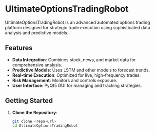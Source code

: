 # UltimateOptionsTradingRobot

UltimateOptionsTradingRobot is an advanced automated options trading platform designed for strategic trade execution using sophisticated data analysis and predictive models.

## Features
- **Data Integration**: Combines stock, news, and market data for comprehensive analysis.
- **Predictive Models**: Uses LSTM and other models to forecast trends.
- **Real-time Execution**: Optimized for live, high-frequency trades.
- **Risk Management**: Monitors and controls exposure.
- **User Interface**: PyQt5 GUI for managing and tracking strategies.

## Getting Started
1. **Clone the Repository**:
   ```bash
   git clone <repo-url>
   cd UltimateOptionsTradingRobot